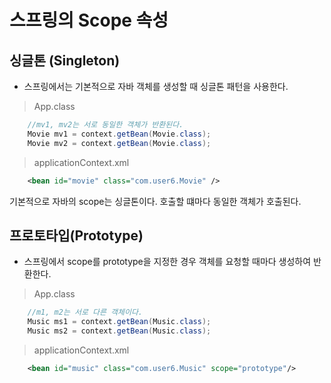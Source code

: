 # 스프링의 Scope 속성

## 싱글톤 (Singleton)

- 스프링에서는 기본적으로 자바 객체를 생성할 때 싱글톤 패턴을 사용한다.

> App.class

```java
    //mv1, mv2는 서로 동일한 객체가 반환된다.
    Movie mv1 = context.getBean(Movie.class);
    Movie mv2 = context.getBean(Movie.class);
```

> applicationContext.xml

```xml
	<bean id="movie" class="com.user6.Movie" />
```

기본적으로 자바의 scope는 싱글톤이다.
호출할 떄마다 동일한 객체가 호출된다.

## 프로토타입(Prototype)

- 스프링에서 scope를 prototype을 지정한 경우 객체를 요청할 때마다 생성하여 반환한다.

> App.class

```java
    //m1, m2는 서로 다른 객체이다.
    Music ms1 = context.getBean(Music.class);
    Music ms2 = context.getBean(Music.class);
```

> applicationContext.xml

```xml
	<bean id="music" class="com.user6.Music" scope="prototype"/>
```

